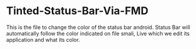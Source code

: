 # Tinted-Status-Bar-Via-FMD
This is the file to change the color of the status bar android. Status Bar will automatically follow the color indicated on file smali, Live which we edit its application and what its color.
